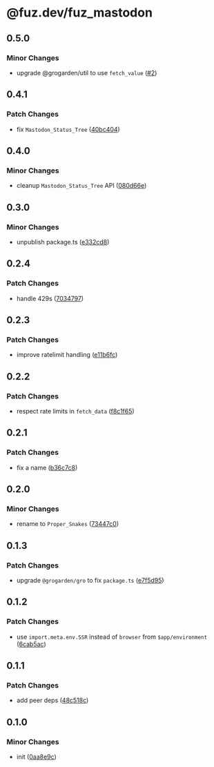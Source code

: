 # @fuz.dev/fuz_mastodon

## 0.5.0

### Minor Changes

- upgrade @grogarden/util to use `fetch_value` ([#2](https://github.com/fuz-dev/fuz_mastodon/pull/2))

## 0.4.1

### Patch Changes

- fix `Mastodon_Status_Tree` ([40bc404](https://github.com/fuz-dev/fuz_mastodon/commit/40bc404))

## 0.4.0

### Minor Changes

- cleanup `Mastodon_Status_Tree` API ([080d66e](https://github.com/fuz-dev/fuz_mastodon/commit/080d66e))

## 0.3.0

### Minor Changes

- unpublish package.ts ([e332cd8](https://github.com/fuz-dev/fuz_mastodon/commit/e332cd8))

## 0.2.4

### Patch Changes

- handle 429s ([7034797](https://github.com/fuz-dev/fuz_mastodon/commit/7034797))

## 0.2.3

### Patch Changes

- improve ratelimit handling ([e11b6fc](https://github.com/fuz-dev/fuz_mastodon/commit/e11b6fc))

## 0.2.2

### Patch Changes

- respect rate limits in `fetch_data` ([f8c1f65](https://github.com/fuz-dev/fuz_mastodon/commit/f8c1f65))

## 0.2.1

### Patch Changes

- fix a name ([b36c7c8](https://github.com/fuz-dev/fuz_mastodon/commit/b36c7c8))

## 0.2.0

### Minor Changes

- rename to `Proper_Snakes` ([73447c0](https://github.com/fuz-dev/fuz_mastodon/commit/73447c0))

## 0.1.3

### Patch Changes

- upgrade `@grogarden/gro` to fix `package.ts` ([e7f5d95](https://github.com/fuz-dev/fuz_mastodon/commit/e7f5d95))

## 0.1.2

### Patch Changes

- use `import.meta.env.SSR` instead of `browser` from `$app/environment` ([6cab5ac](https://github.com/fuz-dev/fuz_mastodon/commit/6cab5ac))

## 0.1.1

### Patch Changes

- add peer deps ([48c518c](https://github.com/fuz-dev/fuz_mastodon/commit/48c518c))

## 0.1.0

### Minor Changes

- init ([0aa8e9c](https://github.com/fuz-dev/fuz_mastodon/commit/0aa8e9c))
